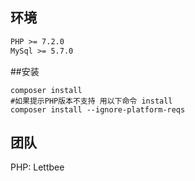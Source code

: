 ## 环境

```reStructuredText
PHP >= 7.2.0
MySql >= 5.7.0
```

##安装

```shell
composer install
#如果提示PHP版本不支持 用以下命令 install
composer install --ignore-platform-reqs
```

## 团队

PHP: Lettbee
